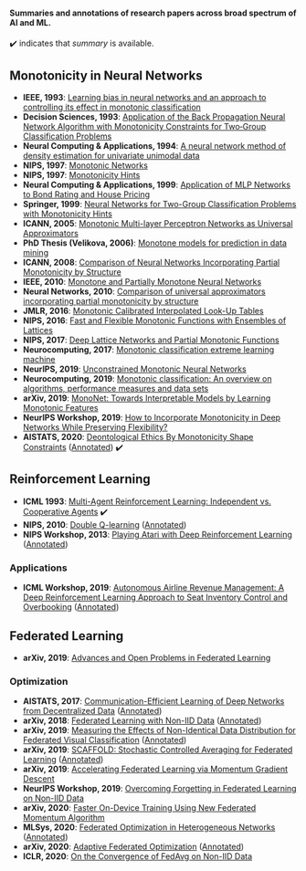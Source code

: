 #### __Summaries__ and __annotations__ of research papers across broad spectrum of AI and ML.

:heavy_check_mark: indicates that _summary_ is available.

## Monotonicity in Neural Networks

- <b>IEEE, 1993</b>: [Learning bias in neural networks and an approach to controlling its effect in monotonic classification](https://ieeexplore.ieee.org/abstract/document/232084)
- <b>Decision Sciences, 1993</b>: [Application of the Back Propagation Neural Network Algorithm with Monotonicity Constraints for Two‐Group Classification Problems](https://onlinelibrary.wiley.com/doi/abs/10.1111/j.1540-5915.1993.tb00462.x)
- <b>Neural Computing & Applications, 1994</b>: [A neural network method of density estimation for univariate unimodal data](https://www.semanticscholar.org/paper/A-neural-network-method-of-density-estimation-for-Wang/6697edbe092cddea1a60d199a17d07740e37ab22)
- <b>NIPS, 1997</b>: [Monotonic Networks](https://papers.nips.cc/paper/1358-monotonic-networks)
- <b>NIPS, 1997</b>: [Monotonicity Hints](https://github.com/guptakhil/research-papers/blob/master/monotonicity/Monotonicity%20Hints.md)
- <b>Neural Computing & Applications, 1999</b>: [Application of MLP Networks to Bond Rating and House Pricing](https://link.springer.com/article/10.1007/s005210050025)
- <b>Springer, 1999</b>: [Neural Networks for Two-Group Classification Problems with Monotonicity Hints](https://link.springer.com/chapter/10.1007/978-3-642-57280-7_12)
- <b>ICANN, 2005</b>: [Monotonic Multi-layer Perceptron Networks as Universal Approximators](https://link.springer.com/chapter/10.1007/11550907_6)
- <b>PhD Thesis (Velikova, 2006)</b>: [Monotone models for prediction in data mining](https://pure.uvt.nl/ws/portalfiles/portal/756490/178_Marina_Velikova.pdf)
- <b>ICANN, 2008</b>: [Comparison of Neural Networks Incorporating Partial Monotonicity by Structure](https://link.springer.com/chapter/10.1007/978-3-540-87559-8_62)
- <b>IEEE, 2010</b>: [Monotone and Partially Monotone Neural Networks](https://ieeexplore.ieee.org/document/5443743)
- <b>Neural Networks, 2010</b>: [Comparison of universal approximators incorporating partial monotonicity by structure](https://www.sciencedirect.com/science/article/pii/S0893608009002330)
- <b>JMLR, 2016</b>: [Monotonic Calibrated Interpolated Look-Up Tables](http://jmlr.org/papers/v17/15-243.html)
- <b>NIPS, 2016</b>: [Fast and Flexible Monotonic Functions with Ensembles of Lattices](https://papers.nips.cc/paper/6377-fast-and-flexible-monotonic-functions-with-ensembles-of-lattices)
- <b>NIPS, 2017</b>: [Deep Lattice Networks and Partial Monotonic Functions](https://papers.nips.cc/paper/6891-deep-lattice-networks-and-partial-monotonic-functions)
- <b>Neurocomputing, 2017</b>: [Monotonic classification extreme learning machine](https://dl.acm.org/doi/10.1016/j.neucom.2016.11.021)
- <b>NeurIPS, 2019</b>: [Unconstrained Monotonic Neural Networks](https://papers.nips.cc/paper/8433-unconstrained-monotonic-neural-networks)
- <b>Neurocomputing, 2019</b>: [Monotonic classification: An overview on algorithms, performance measures and data sets](https://www.sciencedirect.com/science/article/pii/S0925231219302383)
- <b>arXiv, 2019</b>: [MonoNet: Towards Interpretable Models by Learning Monotonic Features](https://arxiv.org/abs/1909.13611)
- <b> NeurIPS Workshop, 2019</b>: [How to Incorporate Monotonicity in Deep Networks While Preserving Flexibility?](https://arxiv.org/abs/1909.10662v3)
- <b> AISTATS, 2020</b>: [Deontological Ethics By Monotonicity Shape Constraints](https://github.com/guptakhil/research-papers/blob/master/monotonicity/Deontological%20Ethics%20By%20Monotonicity%20Shape%20Constraints.md) ([Annotated](https://github.com/guptakhil/research-papers/blob/master/monotonicity/Deontological%20Ethics%20By%20Monotonicity%20Shape%20Constraints%20-%20Annotated.pdf)) :heavy_check_mark:

## Reinforcement Learning

- <b>ICML 1993</b>: [Multi-Agent Reinforcement Learning: Independent vs. Cooperative Agents](https://github.com/guptakhil/research-papers/blob/master/reinforcement_learning/MARL%20-%20Independent%20vs%20Cooperative%20Agents.md) :heavy_check_mark:
- <b>NIPS, 2010</b>: [Double Q-learning](https://papers.nips.cc/paper/3964-double-q-learning) ([Annotated](https://github.com/guptakhil/research-papers/blob/master/reinforcement_learning/Double%20Q-learning%20-%20Annotated.pdf))
- <b>NIPS Workshop, 2013</b>: [Playing Atari with Deep Reinforcement Learning](https://arxiv.org/abs/1312.5602) ([Annotated](https://github.com/guptakhil/research-papers/blob/master/reinforcement_learning/Playing%20Atari%20with%20Deep%20Reinforcement%20Learning%20-%20Annotated.pdf))

### Applications

- <b>ICML Workshop, 2019</b>: [Autonomous Airline Revenue Management: A Deep Reinforcement Learning Approach to Seat Inventory Control and Overbooking](https://arxiv.org/abs/1902.06824) ([Annotated](https://github.com/guptakhil/research-papers/blob/master/reinforcement_learning/Autonomous%20Airline%20Revenue%20Management%20-%20A%20Deep%20Reinforcement%20Learning%20Approach%20to%20Seat%20Inventory%20Control%20and%20Overbooking%20-%20Annotated.pdf))

## Federated Learning

- <b> arXiv, 2019</b>: [Advances and Open Problems in Federated Learning](https://arxiv.org/abs/1912.04977)

### Optimization

- <b>AISTATS, 2017</b>: [Communication-Efficient Learning of Deep Networks from Decentralized Data](http://proceedings.mlr.press/v54/mcmahan17a) ([Annotated](https://github.com/guptakhil/research-papers/blob/master/federated_learning/Communication-Ef%EF%AC%81cient%20Learning%20of%20Deep%20Networks%20from%20Decentralized%20Data%20-%20Annotated.pdf))
- <b>arXiv, 2018</b>: [Federated Learning with Non-IID Data](https://arxiv.org/abs/1806.00582) ([Annotated](https://github.com/guptakhil/research-papers/blob/master/federated_learning/Federated%20Learning%20with%20Non-IID%20Data%20-%20Annotated.pdf))
- <b>arXiv, 2019</b>: [Measuring the Effects of Non-Identical Data Distribution for Federated Visual Classification](https://arxiv.org/abs/1909.06335) ([Annotated](https://github.com/guptakhil/research-papers/blob/master/federated_learning/Measuring%20the%20Effects%20of%20Non-Identical%20Data%20Distribution%20for%20Federated%20Visual%20Classification%20-%20Annotated.pdf))
- <b>arXiv, 2019</b>: [SCAFFOLD: Stochastic Controlled Averaging for Federated Learning](https://arxiv.org/abs/1910.06378) ([Annotated](https://github.com/guptakhil/research-papers/blob/master/federated_learning/SCAFFOLD%20-%20Stochastic%20Controlled%20Averaging%20for%20Federated%20Learning%20-%20Annotated.pdf))
- <b>arXiv, 2019</b>: [Accelerating Federated Learning via Momentum Gradient Descent](https://arxiv.org/abs/1910.03197)
- <b>NeurIPS Workshop, 2019</b>: [Overcoming Forgetting in Federated Learning on Non-IID Data](https://arxiv.org/abs/1910.07796)
- <b>arXiv, 2020</b>: [Faster On-Device Training Using New Federated Momentum Algorithm](https://arxiv.org/abs/2002.02090)
- <b>MLSys, 2020</b>: [Federated Optimization in Heterogeneous Networks](https://proceedings.mlsys.org/static/paper_files/mlsys/2020/176-Paper.pdf) ([Annotated](https://github.com/guptakhil/research-papers/blob/master/federated_learning/Federated%20Optimization%20in%20Heterogenous%20Networks%20-%20Annotated.pdf))
- <b>arXiv, 2020</b>: [Adaptive Federated Optimization](https://arxiv.org/abs/2003.00295) ([Annotated](https://github.com/guptakhil/research-papers/blob/master/federated_learning/Adaptive%20Federated%20Optimization%20-%20Annotated.pdf))
- <b>ICLR, 2020</b>: [On the Convergence of FedAvg on Non-IID Data](https://openreview.net/forum?id=HJxNAnVtDS)

<!--- <b>KDD, 2002</b>: [Classification Trees for Problems with Monotonicity Constraints](https://www.kdd.org/exploration_files/potharst.pdf) --->